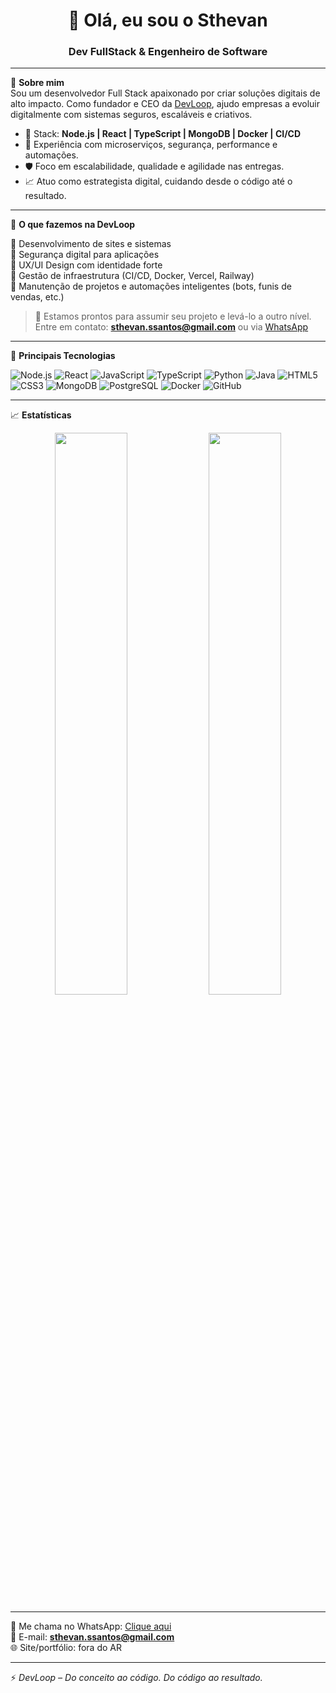 <h1 align="center">👋 Olá, eu sou o Sthevan</h1>
<h3 align="center">Dev FullStack & Engenheiro de Software </h3>

---

🎯 <strong>Sobre mim</strong>  
Sou um desenvolvedor Full Stack apaixonado por criar soluções digitais de alto impacto. Como fundador e CEO da [DevLoop](https://devloop.notion.site), ajudo empresas a evoluir digitalmente com sistemas seguros, escaláveis e criativos.

- 🧠 Stack: **Node.js | React | TypeScript | MongoDB | Docker | CI/CD**
- 🧰 Experiência com microserviços, segurança, performance e automações.
- 🛡️ Foco em escalabilidade, qualidade e agilidade nas entregas.
- 📈 Atuo como estrategista digital, cuidando desde o código até o resultado.

---

🚀 <strong>O que fazemos na DevLoop</strong>

🔹 Desenvolvimento de sites e sistemas  
🔹 Segurança digital para aplicações  
🔹 UX/UI Design com identidade forte  
🔹 Gestão de infraestrutura (CI/CD, Docker, Vercel, Railway)  
🔹 Manutenção de projetos e automações inteligentes (bots, funis de vendas, etc.)

> 💼 Estamos prontos para assumir seu projeto e levá-lo a outro nível.  
Entre em contato: **sthevan.ssantos@gmail.com** ou via [WhatsApp](https://wa.me/5527988772784)

---

🧰 <strong>Principais Tecnologias</strong>

![Node.js](https://img.shields.io/badge/Node.js-339933?style=flat&logo=node.js&logoColor=white)
![React](https://img.shields.io/badge/React-61DAFB?style=flat&logo=react&logoColor=black)
![JavaScript](https://img.shields.io/badge/JavaScript-F7DF1E?style=flat&logo=javascript&logoColor=black)
![TypeScript](https://img.shields.io/badge/TypeScript-007ACC?style=flat&logo=typescript&logoColor=white)
![Python](https://img.shields.io/badge/Python-3776AB?style=flat&logo=python&logoColor=white)
![Java](https://img.shields.io/badge/Java-007396?style=flat&logo=java&logoColor=white)
![HTML5](https://img.shields.io/badge/HTML5-E34F26?style=flat&logo=html5&logoColor=white)
![CSS3](https://img.shields.io/badge/CSS3-1572B6?style=flat&logo=css3&logoColor=white)
![MongoDB](https://img.shields.io/badge/MongoDB-47A248?style=flat&logo=mongodb&logoColor=white)
![PostgreSQL](https://img.shields.io/badge/PostgreSQL-4169E1?style=flat&logo=postgresql&logoColor=white)
![Docker](https://img.shields.io/badge/Docker-2496ED?style=flat&logo=docker&logoColor=white)
![GitHub](https://img.shields.io/badge/GitHub_-2088FF?style=flat&logo=github-actions&logoColor=white)


---

📈 <strong>Estatísticas</strong>

<p align="center">
  <img src="https://github-readme-stats.vercel.app/api?username=sthevan027&show_icons=true&theme=radical" width="48%"/>
  <img src="https://github-readme-stats.vercel.app/api/top-langs/?username=sthevan027&layout=compact&theme=radical" width="48%"/>
</p>

---

💬 Me chama no WhatsApp: [Clique aqui](https://wa.me/5527988772784)  
📧 E-mail: **sthevan.ssantos@gmail.com**  
🌐 Site/portfólio: fora do AR

---

⚡ *DevLoop – Do conceito ao código. Do código ao resultado.*
